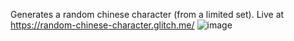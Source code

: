 Generates a random chinese character (from a limited set). Live at https://random-chinese-character.glitch.me/
![image](https://user-images.githubusercontent.com/22201134/190286323-a0ccfd88-4eea-472f-911a-3a35d1cb1567.png)
